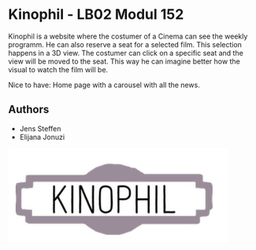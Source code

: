
# Kinophil - LB02 Modul 152

Kinophil is a website where the costumer of a Cinema can see the weekly programm. 
He can also reserve a seat for a selected film. 
This selection happens in a 3D view. 
The costumer can click on a specific seat and the view will be moved to the seat. 
This way he can imagine better how the visual to watch the film will be. 

Nice to have: Home page with a carousel with all the news. 

## Authors

- Jens Steffen
- Elijana Jonuzi

  
![Logo](lb02/styleguide/logo.JPG)

    